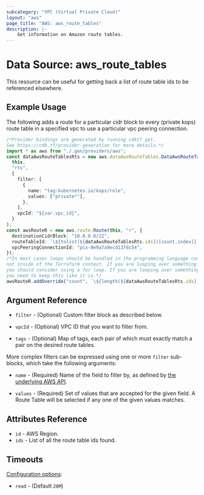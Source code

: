 ```yaml
---
subcategory: "VPC (Virtual Private Cloud)"
layout: "aws"
page_title: "AWS: aws_route_tables"
description: |-
    Get information on Amazon route tables.
---
```


# Data Source: aws\_route\_tables

This resource can be useful for getting back a list of route table ids to be referenced elsewhere.

## Example Usage

The following adds a route for a particular cidr block to every (private
kops) route table in a specified vpc to use a particular vpc peering
connection.

```typescript
/*Provider bindings are generated by running cdktf get.
See https://cdk.tf/provider-generation for more details.*/
import * as aws from "./.gen/providers/aws";
const dataAwsRouteTablesRts = new aws.dataAwsRouteTables.DataAwsRouteTables(
  this,
  "rts",
  {
    filter: [
      {
        name: "tag:kubernetes.io/kops/role",
        values: ["private*"],
      },
    ],
    vpcId: "${var.vpc_id}",
  }
);
const awsRouteR = new aws.route.Route(this, "r", {
  destinationCidrBlock: "10.0.0.0/22",
  routeTableId: `\${tolist(${dataAwsRouteTablesRts.ids})[count.index]}`,
  vpcPeeringConnectionId: "pcx-0e9a7a9ecd137dc54",
});
/*In most cases loops should be handled in the programming language context and 
not inside of the Terraform context. If you are looping over something external, e.g. a variable or a file input
you should consider using a for loop. If you are looping over something only known to Terraform, e.g. a result of a data source
you need to keep this like it is.*/
awsRouteR.addOverride("count", `\${length(${dataAwsRouteTablesRts.ids})}`);

```

## Argument Reference

*   `filter` - (Optional) Custom filter block as described below.

*   `vpcId` - (Optional) VPC ID that you want to filter from.

*   `tags` - (Optional) Map of tags, each pair of which must exactly match
    a pair on the desired route tables.

More complex filters can be expressed using one or more `filter` sub-blocks,
which take the following arguments:

*   `name` - (Required) Name of the field to filter by, as defined by
    [the underlying AWS API](http://docs.aws.amazon.com/AWSEC2/latest/APIReference/API_DescribeRouteTables.html).

*   `values` - (Required) Set of values that are accepted for the given field.
    A Route Table will be selected if any one of the given values matches.

## Attributes Reference

* `id` - AWS Region.
* `ids` - List of all the route table ids found.

## Timeouts

[Configuration options](https://developer.hashicorp.com/terraform/language/resources/syntax#operation-timeouts):

* `read` - (Default `20M`)
